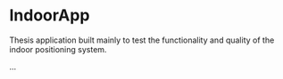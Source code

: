# IndoorApp
Thesis application built mainly to test the functionality and quality of the indoor positioning system.

...
